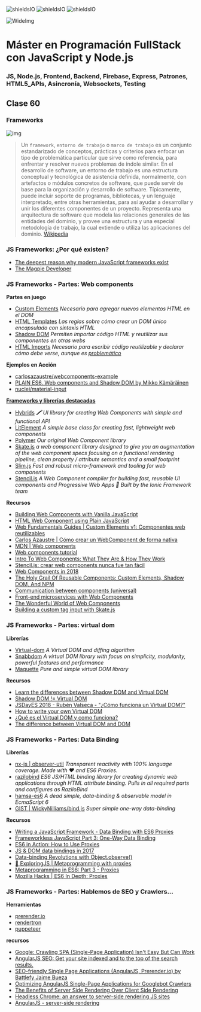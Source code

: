 ![shieldsIO](https://img.shields.io/github/issues/Fictizia/Master-en-programacion-fullstack-con-JavaScript-y-Node.js_ed3.svg)
![shieldsIO](https://img.shields.io/github/forks/Fictizia/Master-en-programacion-fullstack-con-JavaScript-y-Node.js_ed3.svg)
![shieldsIO](https://img.shields.io/github/stars/Fictizia/Master-en-programacion-fullstack-con-JavaScript-y-Node.js_ed3.svg)

![WideImg](http://fictizia.com/img/github/Fictizia-plan-estudios-github.jpg)

# Máster en Programación FullStack con JavaScript y Node.js
### JS, Node.js, Frontend, Backend, Firebase, Express, Patrones, HTML5_APIs, Asincronía, Websockets, Testing

## Clase 60

### Frameworks
![img](../assets/clase62/c3f7890f-cbbf-494b-8d9d-60fb73b7f66f.jpg)
> Un `framework`, `entorno de trabajo` o `marco de trabajo` es un conjunto estandarizado de conceptos, prácticas y criterios para enfocar un tipo de problemática particular que sirve como referencia, para enfrentar y resolver nuevos problemas de índole similar.
> En el desarrollo de software, un entorno de trabajo es una estructura conceptual y tecnológica de asistencia definida, normalmente, con artefactos o módulos concretos de software, que puede servir de base para la organización y desarrollo de software. Típicamente, puede incluir soporte de programas, bibliotecas, y un lenguaje interpretado, entre otras herramientas, para así ayudar a desarrollar y unir los diferentes componentes de un proyecto.
> Representa una arquitectura de software que modela las relaciones generales de las entidades del dominio, y provee una estructura y una especial metodología de trabajo, la cual extiende o utiliza las aplicaciones del dominio.
> [Wikipedia](https://es.wikipedia.org/wiki/Framework)

### JS Frameworks: ¿Por qué existen?
- [The deepest reason why modern JavaScript frameworks exist](https://medium.com/dailyjs/the-deepest-reason-why-modern-javascript-frameworks-exist-933b86ebc445)
- [The Magpie Developer](http://blog.codinghorror.com/the-magpie-developer/)

### JS Frameworks - Partes: Web components

**Partes en juego**
- [Custom Elements](https://developer.mozilla.org/en-US/docs/Web/Web_Components/Custom_Elements) *Necesario para agregar nuevos elementos HTML en el DOM*
- [HTML Templates](https://developer.mozilla.org/en-US/docs/Web/HTML/Element/template) *Las reglas sobre cómo crear un DOM único encapsulado con sintaxis HTML*
- [Shadow DOM](https://developer.mozilla.org/en-US/docs/Web/Web_Components/Shadow_DOM) *Permiten importar código HTML y reutilizar sus componentes en otras webs*
- [HTML Imports](https://developer.mozilla.org/en-US/docs/Web/Web_Components/HTML_Imports) *Necesario para escribir código reutilizable y declarar cómo debe verse, aunque es [problemático](https://hacks.mozilla.org/2015/06/the-state-of-web-components/)*

**Ejemplos en Acción**
- [carlosazaustre/webcomponents-example](https://github.com/carlosazaustre/webcomponents-example)
- [PLAIN ES6. Web components and Shadow DOM by Mikko Kämäräinen](https://codepen.io/mikkokam/pen/dopmRb?editors=1010)
- [nuclei/material-input](https://github.com/nuclei/material-input)

**[Frameworks y librerías destacadas](https://www.webcomponents.org/libraries)**
- [Hybrids](https://github.com/hybridsjs/hybrids) *🖍 UI library for creating Web Components with simple and functional API*
- [LitElement](https://github.com/Polymer/lit-element) *A simple base class for creating fast, lightweight web components*
- [Polymer](https://www.polymer-project.org/) *Our original Web Component library*
- [Skate.js](https://skatejs.gitbooks.io/skatejs/content/) *a web component library designed to give you an augmentation of the web component specs focusing on a functional rendering pipeline, clean property / attribute semantics and a small footprint*
- [Slim.js](http://slimjs.com/) *Fast and robust micro-framework and tooling for web components*
- [Stencil.js](https://stenciljs.com/) *A Web Component compiler for building fast, reusable UI components and Progressive Web Apps 💎 Built by the Ionic Framework team*

**Recursos**
- [Building Web Components with Vanilla JavaScript](https://dev.to/aspittel/building-web-components-with-vanilla-javascript--jho)
- [HTML Web Component using Plain JavaScript](https://www.codementor.io/ayushgupta/vanilla-js-web-components-chguq8goz)
- [Web Fundamentals Guides | Custom Elements v1: Componentes web reutilizables](https://developers.google.com/web/fundamentals/web-components/customelements?hl=es)
- [Carlos Azaustre | Cómo crear un WebComponent de forma nativa](https://carlosazaustre.es/como-crear-webcomponent-de-forma-nativa/)
- [MDN | Web components](https://developer.mozilla.org/es/docs/Web/Web_Components)
- [Web components tutorial](https://component.kitchen/tutorial)
- [Intro To Web Components: What They Are & How They Work](https://designmodo.com/web-components/)
- [Stencil.js: crear web components nunca fue tan fácil](https://www.paradigmadigital.com/dev/stencil-js-crear-web-components-nunca-fue-tan-facil/)
- [Web Components in 2018](https://www.sitepen.com/blog/2018/07/06/web-components-in-2018/)
- [The Holy Grail Of Reusable Components: Custom Elements, Shadow DOM, And NPM](https://www.smashingmagazine.com/2018/07/reusable-components-custom-elements-shadow-dom-npm/)
- [Communication between components (universal)](https://hackernoon.com/communication-between-components-7898467ce15b)
- [Front-end microservices with Web Components](https://hackernoon.com/front-end-microservices-with-web-components-597759313393)
- [The Wonderful World of Web Components](https://hackernoon.com/the-wonderful-world-of-web-components-e4c1675c6901)
- [Building a custom tag input with Skate.js](https://hackernoon.com/building-a-custom-tag-input-with-skate-js-fbd4cdf744f)

### JS Frameworks - Partes: virtual dom

**Librerías**
- [Virtual-dom](https://github.com/Matt-Esch/virtual-dom) *A Virtual DOM and diffing algorithm*
- [Snabbdom](https://github.com/snabbdom/snabbdom) *A virtual DOM library with focus on simplicity, modularity, powerful features and performance*
- [Maquette](https://github.com/AFASSoftware/maquette) *Pure and simple virtual DOM library*

**Recursos**
- [Learn the differences between Shadow DOM and Virtual DOM](https://vuejsfeed.com/blog/learn-the-differences-between-shadow-dom-and-virtual-dom)
- [Shadow DOM != Virtual DOM](https://develoger.com/shadow-dom-virtual-dom-889bf78ce701)
- [JSDayES 2018 - Rubén Valseca - "¿Cómo funciona un Virtual DOM?"](https://www.youtube.com/watch?v=yFE4iWkrI2Y)
- [How to write your own Virtual DOM](https://medium.com/@deathmood/how-to-write-your-own-virtual-dom-ee74acc13060)
- [¿Qué es el Virtual DOM y como funciona?](https://www.arquitecturajava.com/que-es-el-virtual-dom-y-como-funciona/)
- [The difference between Virtual DOM and DOM](https://reactkungfu.com/2015/10/the-difference-between-virtual-dom-and-dom/)

### JS Frameworks - Partes: Data Binding

**Librerías**
- [nx-js | observer-util](https://github.com/nx-js/observer-util) *Transparent reactivity with 100% language coverage. Made with ❤️ and ES6 Proxies.*
- [razilobind](https://github.com/razilo/razilobind) *ES6 JS/HTML binding library for creating dynamic web applications through HTML attribute binding. Pulls in all required parts and configures as RaziloBind*
- [hamsa-es6](https://github.com/soyjavi/hamsa-es6) *A dead simple, data-binding & observable model in EcmaScript 6*
- [GIST | WickyNilliams/bind.js](https://gist.github.com/WickyNilliams/9227916) *Super simple one-way data-binding*

**Recursos**
- [Writing a JavaScript Framework - Data Binding with ES6 Proxies](https://blog.risingstack.com/writing-a-javascript-framework-data-binding-es6-proxy/)
- [Frameworkless JavaScript Part 3: One-Way Data Binding](https://jack.ofspades.com/frameworkless-javascript-part-3-one-way-data-binding/)
- [ES6 in Action: How to Use Proxies](https://www.sitepoint.com/es6-proxies/)
- [JS & DOM data bindings in 2017](https://medium.com/@WebReflection/js-dom-data-bindings-in-2017-1545f38cfdc8)
- [Data-binding Revolutions with Object.observe()](https://www.html5rocks.com/en/tutorials/es7/observe/)
- [:book: ExploringJS | Metaprogramming with proxies](http://exploringjs.com/es6/ch_proxies.html)
- [Metaprogramming in ES6: Part 3 - Proxies](https://www.keithcirkel.co.uk/metaprogramming-in-es6-part-3-proxies/)
- [Mozilla Hacks | ES6 In Depth: Proxies](https://hacks.mozilla.org/2015/07/es6-in-depth-proxies-and-reflect/)

### JS Frameworks - Partes: Hablemos de SEO y Crawlers...

**Herramientas**
- [prerender.io](https://prerender.io/)
- [rendertron](https://github.com/GoogleChrome/rendertron#installing--deploying)
- [puppeteer](https://developers.google.com/web/tools/puppeteer/get-started)

**recursos**
- [Google: Crawling SPA (Single-Page Application) Isn't Easy But Can Work](https://www.seroundtable.com/google-spa-seo-26059.html)
- [AngularJS SEO: Get your site indexed and to the top of the search results.](https://prerender.io/js-seo/angularjs-seo-get-your-site-indexed-and-to-the-top-of-the-search-results/)
- [SEO-friendly Single Page Applications (AngularJS, Prerender.io) by Battlefy Jaime Bueza](https://www.slideshare.net/Battlefy/seofriendly-single-page-applications-angularjs-prerenderio-by-battlefy-jaime-bueza)
- [Optimizing AngularJS Single-Page Applications for Googlebot Crawlers](https://moz.com/blog/optimizing-angularjs-single-page-applications-googlebot-crawlers)
- [The Benefits of Server Side Rendering Over Client Side Rendering](https://medium.com/walmartlabs/the-benefits-of-server-side-rendering-over-client-side-rendering-5d07ff2cefe8)
- [Headless Chrome: an answer to server-side rendering JS sites](https://developers.google.com/web/tools/puppeteer/articles/ssr)
- [AngularJS - server-side rendering](https://stackoverflow.com/questions/16232631/angularjs-server-side-rendering)
